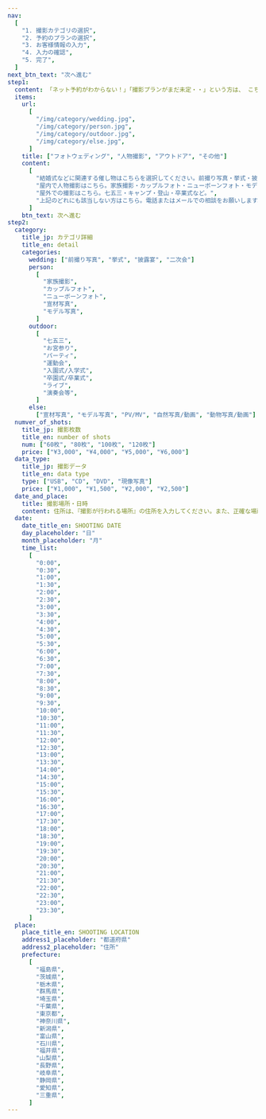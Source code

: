 ```yaml
---
nav:
  [
    "1. 撮影カテゴリの選択",
    "2. 予約のプランの選択",
    "3. お客様情報の入力",
    "4. 入力の確認",
    "5. 完了",
  ]
next_btn_text: "次へ進む"
step1:
  content: 「ネット予約がわからない！」「撮影プランがまだ未定・・」という方は、 こちらからお電話・メールまたはTwitternのDMでお気軽に相談ください！
  items:
    url:
      [
        "/img/category/wedding.jpg",
        "/img/category/person.jpg",
        "/img/category/outdoor.jpg",
        "/img/category/else.jpg",
      ]
    title: ["フォトウェディング", "人物撮影", "アウトドア", "その他"]
    content:
      [
        "結婚式などに関連する催し物はこちらを選択してください。前撮り写真・挙式・披露宴・二次会など。",
        "屋内で人物撮影はこちら。家族撮影・カップルフォト・ニューボーンフォト・モデル写真など。",
        "屋外での撮影はこちら。七五三・キャンプ・登山・卒業式など。",
        "上記のどれにも該当しない方はこちら。電話またはメールでの相談をお願いします。",
      ]
    btn_text: 次へ進む
step2:
  category:
    title_jp: カテゴリ詳細
    title_en: detail
    categories:
      wedding: ["前撮り写真", "挙式", "披露宴", "二次会"]
      person:
        [
          "家族撮影",
          "カップルフォト",
          "ニューボーンフォト",
          "宣材写真",
          "モデル写真",
        ]
      outdoor:
        [
          "七五三",
          "お宮参り",
          "パーティ",
          "運動会",
          "入園式/入学式",
          "卒園式/卒業式",
          "ライブ",
          "演奏会等",
        ]
      else:
        ["宣材写真", "モデル写真", "PV/MV", "自然写真/動画", "動物写真/動画"]
  numver_of_shots:
    title_jp: 撮影枚数
    title_en: number of shots
    num: ["60枚", "80枚", "100枚", "120枚"]
    price: ["¥3,000", "¥4,000", "¥5,000", "¥6,000"]
  data_type:
    title_jp: 撮影データ
    title_en: data type
    type: ["USB", "CD", "DVD", "現像写真"]
    price: ["¥1,000", "¥1,500", "¥2,000", "¥2,500"]
  date_and_place:
    title: 撮影場所・日時
    content: 住所は、『撮影が行われる場所』の住所を入力してください。また、正確な場所が把握できない場合は、ページ一番下のご要望フォームに詳細内容をお書きくださるようお願いします。
  date:
    date_title_en: SHOOTING DATE
    day_placeholder: "日"
    month_placeholder: "月"
    time_list:
      [
        "0:00",
        "0:30",
        "1:00",
        "1:30",
        "2:00",
        "2:30",
        "3:00",
        "3:30",
        "4:00",
        "4:30",
        "5:00",
        "5:30",
        "6:00",
        "6:30",
        "7:00",
        "7:30",
        "8:00",
        "8:30",
        "9:00",
        "9:30",
        "10:00",
        "10:30",
        "11:00",
        "11:30",
        "12:00",
        "12:30",
        "13:00",
        "13:30",
        "14:00",
        "14:30",
        "15:00",
        "15:30",
        "16:00",
        "16:30",
        "17:00",
        "17:30",
        "18:00",
        "18:30",
        "19:00",
        "19:30",
        "20:00",
        "20:30",
        "21:00",
        "21:30",
        "22:00",
        "22:30",
        "23:00",
        "23:30",
      ]
  place:
    place_title_en: SHOOTING LOCATION
    address1_placeholder: "都道府県"
    address2_placeholder: "住所"
    prefecture:
      [
        "福島県",
        "茨城県",
        "栃木県",
        "群馬県",
        "埼玉県",
        "千葉県",
        "東京都",
        "神奈川県",
        "新潟県",
        "富山県",
        "石川県",
        "福井県",
        "山梨県",
        "長野県",
        "岐阜県",
        "静岡県",
        "愛知県",
        "三重県",
      ]
---
```

